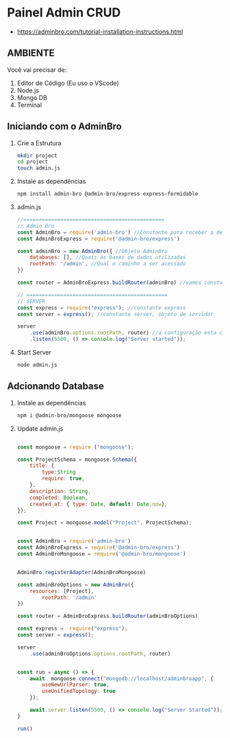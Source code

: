 # Painel Admin CRUD

 - https://adminbro.com/tutorial-installation-instructions.html

 ## AMBIENTE 

 Você vai precisar de:

 1. Editor de Código (Eu uso o VScode)
 2. Node.js
 3. Mongo DB
 4. Terminal

 ## Iniciando com o AdminBro

 1. Crie a Estrutura
    
    ```sh
    mkdir project
    cd project
    touch admin.js
    ```

2. Instale as dependências

    ```sh
    npm install admin-bro @admin-bro/express express-formidable
    ```

3. admin.js
    ```js    
    //==============================================
    // Admin Bro
    const AdminBro = require('admin-bro') //Constante para receber a dependência AdminBro
    const AdminBroExpress = require('@admin-bro/express')

    const adminBro = new AdminBro({ //Objeto AdminBro
        databases: [], //Quais as bases de dados utilizadas
        rootPath: '/admin', //Qual o caminho a ser acessado
    })

    const router = AdminBroExpress.buildRouter(adminBro) //vamos constuir uma rota estilo express, passando o nosso objeto adminbro

    // ==============================================
    // SERVER
    const express = require("express"); //constante express
    const server = express(); //constante server, objeto de servidor

    server
        .use(adminBro.options.rootPath, router) //a configuração esta criando uma rota
        .listen(5500, () => console.log("Server started"));
    ```

4. Start Server

    ```sh
    node admin.js
    ```

## Adcionando Database

1. Instale as dependências

    ```sh
    npm i @admin-bro/mongoose mongoose
    ```
2. Update admin.js

    ```js

    const mongoose = require ("mongoose");

    const ProjectSchema = mongoose.Schema({
        title: {
            type:String
            require: true,            
        },
        description: String,
        completed: Boolean,
        created_at: { type: Date, default: Date.now},
    });

    const Project = mongoose.model("Project", ProjectSchema);


    const AdminBro = require('admin-bro')
    const AdminBroExpress = require('@admin-bro/express')
    const AdminBroMongoose = require('@admin-bro/mongoose')


    AdminBro.registerAdapter(AdminBroMongoose)

    const adminBroOptions = new AdminBro({
        resources: [Project],
            rootPath: '/admin'
    })

    const router = AdminBroExpress.buildRouter(adminBroOptions)

    const express =  require("express");
    const server = express();

    server
        .use(adminBroOptions.options.rootPath, router)


    const run = async () => {
        await  mongoose.connect("mongodb://localhost/adminbroapp", {
            useNewUrlParser: true,
            useUnifiedTopology: true
        });

        await.server.listen(5500, () => console.log("Server Started"));
    }

    run()

